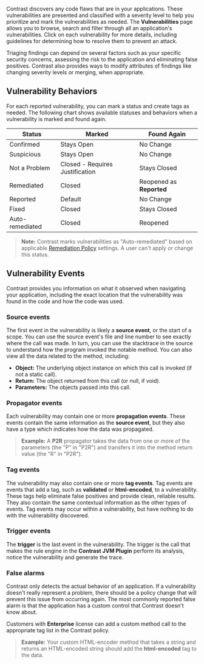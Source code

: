 <!--
title: "Analyze Vulnerability Findings"
description: "Explanation of vulnerability findings"
tags: "user vulnerabilities analyze findings quick start guide"
-->

Contrast discovers any code flaws that are in your applications. These vulnerabilities are presented and classified with a severity level to help you prioritize and mark the vulnerabilities as needed. The **Vulnerabilities** page allows you to browse, search and filter through all an application's vulnerabilities. Click on each vulnerability for more details, including guidelines for determining how to resolve them to prevent an attack.

Triaging findings can depend on several factors such as your specific security concerns, assessing the risk to the application and  eliminating false positives. Contrast also provides ways to modify attributes of findings like changing severity levels or merging, when appropriate. 

## Vulnerability Behaviors

For each reported vulnerability, you can mark a status and create tags as needed. The following chart shows available statuses and behaviors when a vulnerability is marked and found again.

| Status        | Marked                          | Found Again          |
|---------------|---------------------------------|----------------------|
| Confirmed     | Stays Open                      | No Change            |
| Suspicious    | Stays Open                      | No Change            |
| Not a Problem | Closed - Requires Justification | Stays Closed         |
| Remediated    | Closed                          | Reopened as **Reported** |
| Reported      | Default                         | No Change            |
| Fixed         | Closed                          | Stays Closed         |
| Auto-remediated | Closed 						  | Reopened			 |

> **Note:** Contrast marks vulnerabilities as "Auto-remediated" based on applicable [Remediation Policy](admin-policymgmt.html#remediate) settings. A user can't apply or change this status. 

## Vulnerability Events

Contrast provides you information on what it observed when navigating your application, including the exact location that the vulnerability was found in the code and how the code was used.

### Source events

The first event in the vulnerability is likely a **source event**, or the start of a scope. You can use the source event's file and line number to see exactly where the call was made. In turn, you can use the stacktrace in the source to understand how the program invoked the notable method. You can also view all the data related to the method, including:

* **Object:** The underlying object instance on which this call is invoked (if not a static call).
* **Return:** The object returned from this call (or null, if void).
* **Parameters:** The objects passed into this call.

### Propagator events

Each vulnerability may contain one or more **propagation events**. These events contain the same information as the **source event**, but they also have a type which indicates how the data was propagated.

> **Example:** A **P2R** propagator takes the data from one or more of the parameters (the "P" in "P2R") and transfers it into the method return value (the "R" in "P2R").

### Tag events

The vulnerability may also contain one or more **tag events**. Tag events are events that add a tag, such as **validated** or **html-encoded**, to a vulnerability. These tags help eliminate false positives and provide clean, reliable results. They also contain the same contextual information as the other types of events. Tag events may occur within a vulnerability, but have nothing to do with the vulnerability discovered.

### Trigger events

The **trigger** is the last event in the vulnerability. The trigger is the call that makes the rule engine in the **Contrast JVM Plugin** perform its analysis, notice the vulnerability and generate the trace.

### False alarms

Contrast only detects the actual behavior of an application. If a vulnerability doesn't really represent a problem, there should be a policy change that will prevent this issue from occurring again. The most commonly reported false alarm is that the application has a custom control that Contrast doesn't know about. 

Customers with **Enterprise** license can add a custom method call to the appropriate tag list in the Contrast policy. 

> **Example:** Your custom HTML-encoder method that takes a string and returns an HTML-encoded string should add the **html-encoded** tag to the data.



